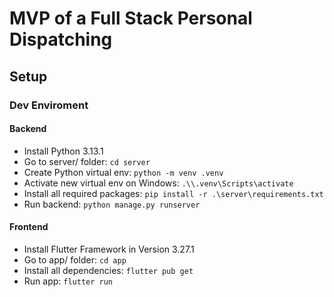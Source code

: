 # MVP of a Full Stack Personal Dispatching

## Setup

### Dev Enviroment

#### Backend

- Install Python 3.13.1
- Go to server/ folder: `cd server`
- Create Python virtual env: `python -m venv .venv`
- Activate new virtual env on Windows: `.\\.venv\Scripts\activate`
- Install all required packages: `pip install -r .\server\requirements.txt`
- Run backend: `python manage.py runserver`

#### Frontend

- Install Flutter Framework in Version 3.27.1
- Go to app/ folder: `cd app`
- Install all dependencies: `flutter pub get`
- Run app: `flutter run`
